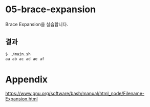 # 05-brace-expansion

Brace Expansion을 실습합니다.

## 결과
```bash
$ ./main.sh
aa ab ac ad ae af
```


# Appendix

https://www.gnu.org/software/bash/manual/html_node/Filename-Expansion.html